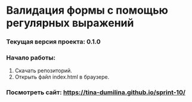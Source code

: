 # Валидация формы с помощью регулярных выражений

### Текущая версия проекта: 0.1.0

### Начало работы:
1. Скачать репозиторий.
2. Открыть файл index.html в браузере.

### Посмотреть сайт: https://tina-dumilina.github.io/sprint-10/